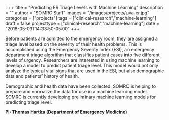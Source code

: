 +++
title = "Predicting ER Triage Levels with Machine Learning"
description = ""
author = "SOMRC Staff"
images = "/images/projects/uva-er.jpg"
categories = ["projects"]
tags = ["clinical-research","machine-learning"]
draft = false
projecttype = ["clinical-research","machine-learning"]
date = "2018-05-03T14:33:50-05:00"
+++

Before patients are admitted to the emergency room, they are assigned a triage level based on the severity of their health problems. This is accomplished using the Emergency Severity Index (ESI), an emergency department triage algorithm that classifies patient cases into five different levels of urgency. Researchers are interested in using machine learning to develop a model to predict patient triage level. This model would not only analyze the typical vital signs that are used in the ESI, but also demographic data and patients’ history of health.

Demographic and health data have been collected. SOMRC is helping to prepare and normalize the data for use in a machine learning model. SOMRC is currently developing preliminary machine learning models for predicting triage level.

**PI: Thomas Hartka (Department of Emergency Medicine)**

